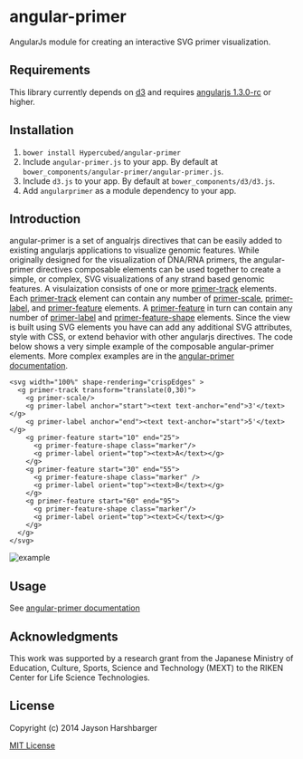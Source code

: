 # angular-primer

AngularJs module for creating an interactive SVG primer visualization.

## Requirements
This library currently depends on [d3](http://d3js.org/) and requires [angularjs 1.3.0-rc](https://angularjs.org/) or higher.

## Installation
1. `bower install Hypercubed/angular-primer`
2. Include `angular-primer.js` to your app.  By default at `bower_components/angular-primer/angular-primer.js`.
3. Include `d3.js` to your app.  By default at `bower_components/d3/d3.js`.
4. Add `angularprimer` as a module dependency to your app.

## Introduction
angular-primer is a set of angualrjs directives that can be easily added to existing angularjs applications to visualize genomic features.  While originally designed for the visualization of DNA/RNA primers, the angular-primer directives composable elements can be used together to create a simple, or complex, SVG visualizations of any strand based genomic features.  A visulaization consists of one or more <a href="http://hypercubed.github.io/angular-primer/#/api/angularprimer.directive:primerTrack">primer-track</a> elements.  Each <a href="http://hypercubed.github.io/angular-primer/#/api/angularprimer.directive:primerTrack">primer-track</a> element can contain any number of <a href="http://hypercubed.github.io/angular-primer/#/api/angularprimer.directive:primerScale">primer-scale</a>, <a href="http://hypercubed.github.io/angular-primer/#/api/angularprimer.directive:primerLabel">primer-label</a>, and <a href="http://hypercubed.github.io/angular-primer/#/api/angularprimer.directive:primerFeature">primer-feature</a> elements. A <a href="http://hypercubed.github.io/angular-primer/#/api/angularprimer.directive:primerFeature">primer-feature</a> in turn can contain any number of <a href="http://hypercubed.github.io/angular-primer/#/api/angularprimer.directive:primerLabel">primer-label</a> and <a href="http://hypercubed.github.io/angular-primer/#/api/angularprimer.directive:primerFeatureShape">primer-feature-shape</a> elements.  Since the view is built using SVG elements you have can add any additional SVG attributes, style with CSS, or extend behavior with other angularjs directives.  The code below shows a very simple example of the composable angular-primer elements.  More complex examples are in the [angular-primer documentation](http://hypercubed.github.io/angular-primer/).

```
<svg width="100%" shape-rendering="crispEdges" >
  <g primer-track transform="translate(0,30)">
    <g primer-scale/>
    <g primer-label anchor="start"><text text-anchor="end">3'</text></g>
    <g primer-label anchor="end"><text text-anchor="start">5'</text></g>
    <g primer-feature start="10" end="25">
      <g primer-feature-shape class="marker"/>
      <g primer-label orient="top"><text>A</text></g>
    </g>
    <g primer-feature start="30" end="55">
      <g primer-feature-shape class="marker" />
      <g primer-label orient="top"><text>B</text></g>
    </g>
    <g primer-feature start="60" end="95">
      <g primer-feature-shape class="marker"/>
      <g primer-label orient="top"><text>C</text></g>
    </g>
  </g>
</svg>
```

![example](https://rawgithub.com/Hypercubed/angular-primer/master/README-example.svg)

## Usage

See [angular-primer documentation](http://hypercubed.github.io/angular-primer/)

## Acknowledgments
This work was supported by a research grant from the Japanese Ministry of Education, Culture, Sports, Science and Technology (MEXT) to the RIKEN Center for Life Science Technologies.

## License
Copyright (c) 2014 Jayson Harshbarger

[MIT License](http://en.wikipedia.org/wiki/MIT_License)
